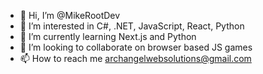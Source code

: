 - 👋 Hi, I’m @MikeRootDev
- 👀 I’m interested in C#, .NET, JavaScript, React, Python
- 🌱 I’m currently learning Next.js and Python
- 💞️ I’m looking to collaborate on browser based JS games
- 📫 How to reach me archangelwebsolutions@gmail.com

<!---
MikeRootDev/MikeRootDev is a ✨ special ✨ repository because its `README.md` (this file) appears on your GitHub profile.
You can click the Preview link to take a look at your changes.
--->
